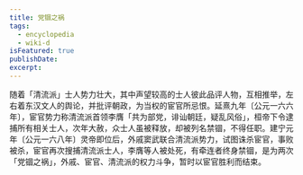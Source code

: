```yaml
---
title: 党锢之祸
tags:
  - encyclopedia
  - wiki-d
isFeatured: true
publishDate: 
excerpt: 
---
```


随着「清流派」士人势力壮大，其中声望较高的士人彼此品评人物，互相推举，左右着东汉文人的舆论，并批评朝政，为当权的宦官所忌恨。延熹九年〔公元一六六年〕，宦官势力称清流派首领李膺「共为部党，诽讪朝廷，疑乱风俗」，桓帝下令逮捕所有相关士人，次年大赦，众士人虽被释放，却被列名禁锢，不得任职。建宁元年〔公元一六八年〕灵帝即位后，外戚窦武联合清流派势力，试图诛杀宦官，事败被杀，宦官再次搜捕清流派士人，李膺等人被处死，有牵连者终身禁锢，是为两次「党锢之祸」，外戚、宦官、清流派的权力斗争，暂时以宦官胜利而结束。
